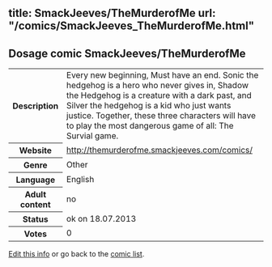 title: SmackJeeves/TheMurderofMe
url: "/comics/SmackJeeves_TheMurderofMe.html"
---
Dosage comic SmackJeeves/TheMurderofMe
-----------------------------------------

<p id="msg"></p>
<script type="text/javascript">
if (window.location.search === '?edit_info_mail=sent_ok') {
  var elem = document.getElementById("msg");
  elem.innerHTML = 'Edited information sucessfully sent for review, which is usually done daily. Thanks!';
  elem.className = 'ok';
}
</script>
<table class="comicinfo">
<tr>
<th>Description</th><td>Every new beginning, Must have an end. Sonic the hedgehog is a hero who never gives in, Shadow the Hedgehog is a creature with a dark past, and Silver the hedgehog is a kid who just wants justice. Together, these three characters will have to play the most dangerous game of all: The Survial game.</td>
</tr>
<tr>
<th>Website</th><td><a href="http://themurderofme.smackjeeves.com/comics/">http://themurderofme.smackjeeves.com/comics/</a></td>
</tr>
<tr>
<th>Genre</th><td>Other</td>
</tr>
<tr>
<th>Language</th><td>English</td>
</tr>
<tr>
<th>Adult content</th><td>no</td>
</tr>
<tr>
<th>Status</th><td>ok on 18.07.2013</td>
</tr>
<tr>
<th>Votes</th><td>0</td>
</tr>
</table>

[Edit this info](SmackJeeves_TheMurderofMe_edit.html) or go back to the [comic list](../comic-index.html).
